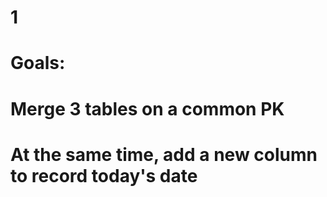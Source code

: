 # 1

# Goals:
# Merge 3 tables on a common PK
# At the same  time, add a new column to record today's date
